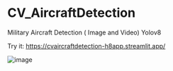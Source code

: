 # CV_AircraftDetection
Military Aircraft Detection ( Image and Video) Yolov8 

Try it: https://cvaircraftdetection-h8app.streamlit.app/

![image](https://github.com/user-attachments/assets/8f2b126b-8efc-4a1f-a861-0b5e63769842)
